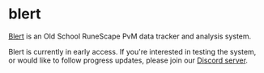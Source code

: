 # blert

[Blert](https://blert.io) is an Old School RuneScape PvM data tracker and analysis system.

Blert is currently in early access. If you're interested in testing the system, or would like to follow progress
updates, please join our [Discord server](https://discord.gg/c5Hgv3NnYe).